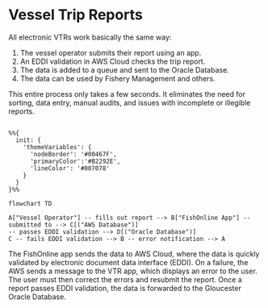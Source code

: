 # Vessel Trip Reports 

All electronic VTRs work basically the same way:

1. The vessel operator submits their report using an app. 
2. An EDDI validation in AWS Cloud checks the trip report.
3. The data is added to a queue and sent to the Oracle Database.
4. The data can be used by Fishery Management and others.

This entire process only takes a few seconds. It eliminates the need for sorting, data entry, manual audits, and issues with incomplete or illegible reports. 

``` mermaid

%%{
  init: {
    'themeVariables': {
      'nodeBorder': '#00467F',
      'primaryColor':'#B2292E',
      'lineColor': '#007078'
    }
  }
}%%

flowchart TD

A["Vessel Operator"] -- fills out report --> B["FishOnline App"] -- submitted to --> C[("AWS Database")] 
-- passes EDDI validation --> D[("Oracle Database")]
C -- fails EDDI validation --> B -- error notification --> A

```

The FishOnline app sends the data to AWS Cloud, where the data is quickly validated by electronic document data interface (EDDI). On a failure, the AWS sends a message to the VTR app, which displays an error to the user. The user must then correct the errors and resubmit the report. Once a report passes EDDI validation, the data is forwarded to the Gloucester Oracle Database. 

